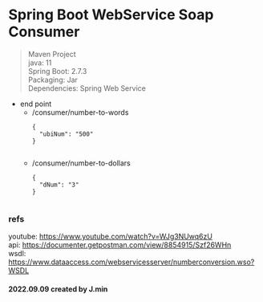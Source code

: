 # Spring Boot WebService Soap Consumer   
   
   
> Maven Project   
> java: 11   
> Spring Boot: 2.7.3   
> Packaging: Jar   
> Dependencies: Spring Web Service   
   
- end point   
  - /consumer/number-to-words   
    ```   
    {   
      "ubiNum": "500"   
    }
   
  - /consumer/number-to-dollars   
    ```   
    {   
      "dNum": "3"   
    }
   
### refs   
  youtube: <https://www.youtube.com/watch?v=WJg3NUwq6zU>   
  api: <https://documenter.getpostman.com/view/8854915/Szf26WHn>   
  wsdl: <https://www.dataaccess.com/webservicesserver/numberconversion.wso?WSDL>   
   
#### 2022.09.09 created by J.min